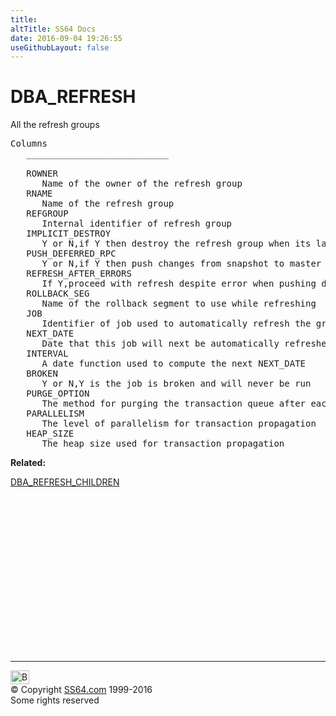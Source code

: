 ```yaml
---
title:
altTitle: SS64 Docs
date: 2016-09-04 19:26:55
useGithubLayout: false
---
```

<!-- #BeginLibraryItem "/Library/head_orad.lbi" --><!-- #EndLibraryItem --><h1>DBA_REFRESH </h1><p> All the refresh groups </p> 
 
<pre>Columns
   ___________________________
 
   ROWNER
      Name of the owner of the refresh group
   RNAME
      Name of the refresh group
   REFGROUP
      Internal identifier of refresh group
   IMPLICIT_DESTROY
      Y or N,if Y then destroy the refresh group when its last item is subtracted
   PUSH_DEFERRED_RPC
      Y or N,if Y then push changes from snapshot to master before refresh
   REFRESH_AFTER_ERRORS
      If Y,proceed with refresh despite error when pushing deferred RPCs
   ROLLBACK_SEG
      Name of the rollback segment to use while refreshing
   JOB
      Identifier of job used to automatically refresh the group
   NEXT_DATE
      Date that this job will next be automatically refreshed,if not broken
   INTERVAL
      A date function used to compute the next NEXT_DATE
   BROKEN
      Y or N,Y is the job is broken and will never be run
   PURGE_OPTION
      The method for purging the transaction queue after each push
   PARALLELISM
      The level of parallelism for transaction propagation
   HEAP_SIZE
      The heap size used for transaction propagation</pre>
<p><b>Related:</b></p>
<p><a href="DBA_REFRESH_CHILDREN.html">DBA_REFRESH_CHILDREN</a></p><!-- #BeginLibraryItem "/Library/foot_orad.lbi" --><p>
<!-- oracle-footer -->
<ins class="adsbygoogle" style="display:inline-block;width:300px;height:250px" data-ad-client="ca-pub-6140977852749469" data-ad-slot="4275490898"></ins>
<script>
(adsbygoogle = window.adsbygoogle || []).push({});
</script></p>
<hr>
<div id="bl" class="footer"><a href="DBA_REFRESH.html#"><img src="../images/top.png" width="30" height="22" alt="Back to the Top"></a></div>
<div id="br" class="footer, tagline">© Copyright <a href="http://ss64.com/">SS64.com</a> 1999-2016<br>
Some rights reserved</div>
<!-- #EndLibraryItem -->

